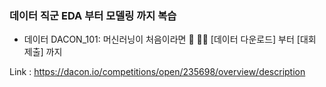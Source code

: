
### 데이터 직군 EDA 부터 모델링 까지 복습

- 데이터 DACON_101: 머신러닝이 처음이라면 🤔
🏃‍♀️ [데이터 다운로드] 부터 ️[대회 제출] 까지

Link : https://dacon.io/competitions/open/235698/overview/description
